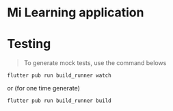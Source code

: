 # Mi Learning application

# Testing

> To generate mock tests, use the command belows

```
flutter pub run build_runner watch
```

or (for one time generate)

```
flutter pub run build_runner build
```
